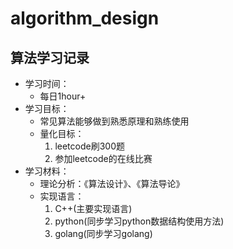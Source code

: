 # algorithm_design
## 算法学习记录
* 学习时间：
    * 每日1hour+
* 学习目标：
    * 常见算法能够做到熟悉原理和熟练使用
    * 量化目标：
        1. leetcode刷300题
        2. 参加leetcode的在线比赛
* 学习材料：
    * 理论分析：《算法设计》、《算法导论》
    * 实现语言：
        1. C++(主要实现语言)
        2. python(同步学习python数据结构使用方法)
        3. golang(同步学习golang)

